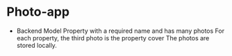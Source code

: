# Photo-app

* Backend
Model Property with a required name and has many photos
For each property, the third photo is the property cover
The photos are stored locally.
